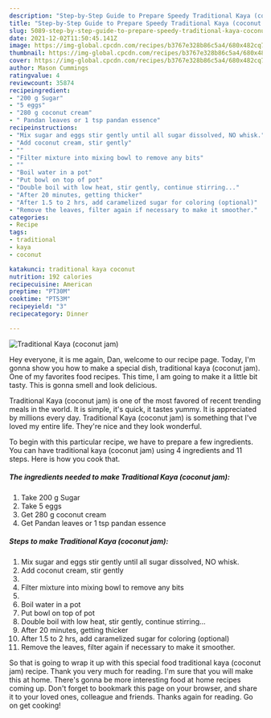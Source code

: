 ```yaml
---
description: "Step-by-Step Guide to Prepare Speedy Traditional Kaya (coconut jam)"
title: "Step-by-Step Guide to Prepare Speedy Traditional Kaya (coconut jam)"
slug: 5089-step-by-step-guide-to-prepare-speedy-traditional-kaya-coconut-jam
date: 2021-12-02T11:50:45.141Z
image: https://img-global.cpcdn.com/recipes/b3767e328b86c5a4/680x482cq70/traditional-kaya-coconut-jam-recipe-main-photo.jpg
thumbnail: https://img-global.cpcdn.com/recipes/b3767e328b86c5a4/680x482cq70/traditional-kaya-coconut-jam-recipe-main-photo.jpg
cover: https://img-global.cpcdn.com/recipes/b3767e328b86c5a4/680x482cq70/traditional-kaya-coconut-jam-recipe-main-photo.jpg
author: Mason Cummings
ratingvalue: 4
reviewcount: 35874
recipeingredient:
- "200 g Sugar"
- "5 eggs"
- "280 g coconut cream"
- " Pandan leaves or 1 tsp pandan essence"
recipeinstructions:
- "Mix sugar and eggs stir gently until all sugar dissolved, NO whisk."
- "Add coconut cream, stir gently"
- ""
- "Filter mixture into mixing bowl to remove any bits"
- ""
- "Boil water in a pot"
- "Put bowl on top of pot"
- "Double boil with low heat, stir gently, continue stirring..."
- "After 20 minutes, getting thicker"
- "After 1.5 to 2 hrs, add caramelized sugar for coloring (optional)"
- "Remove the leaves, filter again if necessary to make it smoother."
categories:
- Recipe
tags:
- traditional
- kaya
- coconut

katakunci: traditional kaya coconut 
nutrition: 192 calories
recipecuisine: American
preptime: "PT30M"
cooktime: "PT53M"
recipeyield: "3"
recipecategory: Dinner

---
```



![Traditional Kaya (coconut jam)](https://img-global.cpcdn.com/recipes/b3767e328b86c5a4/680x482cq70/traditional-kaya-coconut-jam-recipe-main-photo.jpg)

Hey everyone, it is me again, Dan, welcome to our recipe page. Today, I'm gonna show you how to make a special dish, traditional kaya (coconut jam). One of my favorites food recipes. This time, I am going to make it a little bit tasty. This is gonna smell and look delicious.

Traditional Kaya (coconut jam) is one of the most favored of recent trending meals in the world. It is simple, it's quick, it tastes yummy. It is appreciated by millions every day. Traditional Kaya (coconut jam) is something that I've loved my entire life. They're nice and they look wonderful.




To begin with this particular recipe, we have to prepare a few ingredients. You can have traditional kaya (coconut jam) using 4 ingredients and 11 steps. Here is how you cook that.

<!--inarticleads1-->

##### The ingredients needed to make Traditional Kaya (coconut jam):

1. Take 200 g Sugar
1. Take 5 eggs
1. Get 280 g coconut cream
1. Get  Pandan leaves or 1 tsp pandan essence




<!--inarticleads2-->

##### Steps to make Traditional Kaya (coconut jam):

1. Mix sugar and eggs stir gently until all sugar dissolved, NO whisk.
1. Add coconut cream, stir gently
1. 
1. Filter mixture into mixing bowl to remove any bits
1. 
1. Boil water in a pot
1. Put bowl on top of pot
1. Double boil with low heat, stir gently, continue stirring...
1. After 20 minutes, getting thicker
1. After 1.5 to 2 hrs, add caramelized sugar for coloring (optional)
1. Remove the leaves, filter again if necessary to make it smoother.




So that is going to wrap it up with this special food traditional kaya (coconut jam) recipe. Thank you very much for reading. I'm sure that you will make this at home. There's gonna be more interesting food at home recipes coming up. Don't forget to bookmark this page on your browser, and share it to your loved ones, colleague and friends. Thanks again for reading. Go on get cooking!
